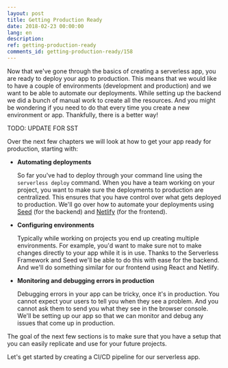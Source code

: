 ```yaml
---
layout: post
title: Getting Production Ready
date: 2018-02-23 00:00:00
lang: en
description: 
ref: getting-production-ready
comments_id: getting-production-ready/158
---
```


Now that we've gone through the basics of creating a serverless app, you are ready to deploy your app to production. This means that we would like to have a couple of environments (development and production) and we want to be able to automate our deployments. While setting up the backend we did a bunch of manual work to create all the resources. And you might be wondering if you need to do that every time you create a new environment or app. Thankfully, there is a better way!

TODO: UPDATE FOR SST

Over the next few chapters we will look at how to get your app ready for production, starting with:

- **Automating deployments**

  So far you've had to deploy through your command line using the `serverless deploy` command. When you have a team working on your project, you want to make sure the deployments to production are centralized. This ensures that you have control over what gets deployed to production. We'll go over how to automate your deployments using [Seed](https://seed.run) (for the backend) and [Netlify](https://netlify.com) (for the frontend).

- **Configuring environments**

  Typically while working on projects you end up creating multiple environments. For example, you'd want to make sure not to make changes directly to your app while it is in use. Thanks to the Serverless Framework and Seed we'll be able to do this with ease for the backend. And we'll do something similar for our frontend using React and Netlify.

- **Monitoring and debugging errors in production**

  Debugging errors in your app can be tricky, once it's in production. You cannot expect your users to tell you when they see a problem. And you cannot ask them to send you what they see in the browser console. We'll be setting up our app so that we can monitor and debug any issues that come up in production.

The goal of the next few sections is to make sure that you have a setup that you can easily replicate and use for your future projects.

Let's get started by creating a CI/CD pipeline for our serverless app.
